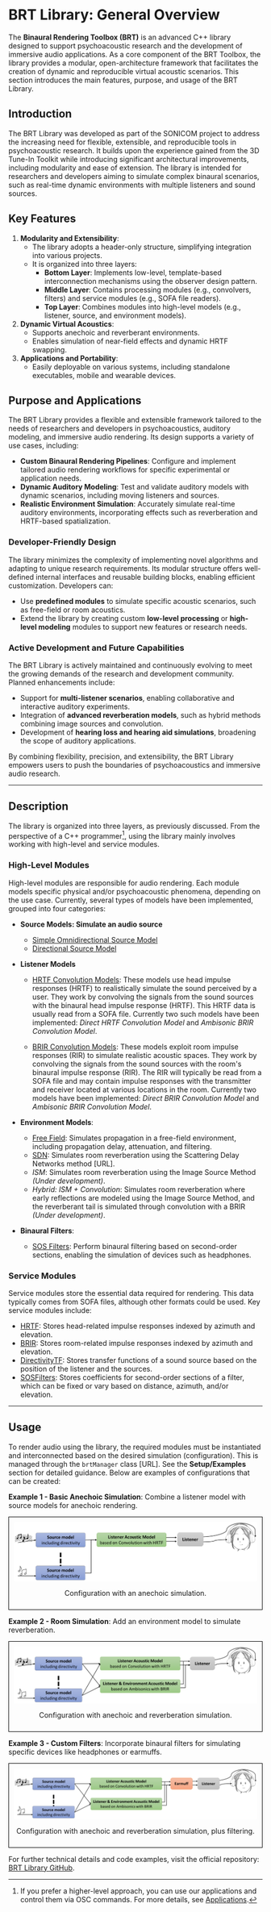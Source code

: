 # BRT Library: General Overview

The **Binaural Rendering Toolbox (BRT)** is an advanced C++ library designed to support psychoacoustic research and the development of immersive audio applications. As a core component of the BRT Toolbox, the library provides a modular, open-architecture framework that facilitates the creation of dynamic and reproducible virtual acoustic scenarios. This section introduces the main features, purpose, and usage of the BRT Library.

## Introduction

The BRT Library was developed as part of the SONICOM project to address the increasing need for flexible, extensible, and reproducible tools in psychoacoustic research. It builds upon the experience gained from the 3D Tune-In Toolkit while introducing significant architectural improvements, including modularity and ease of extension. The library is intended for researchers and developers aiming to simulate complex binaural scenarios, such as real-time dynamic environments with multiple listeners and sound sources.

## Key Features

1. **Modularity and Extensibility**:
    - The library adopts a header-only structure, simplifying integration into various projects.
    - It is organized into three layers:
        - **Bottom Layer**: Implements low-level, template-based interconnection mechanisms using the observer design pattern.
        - **Middle Layer**: Contains processing modules (e.g., convolvers, filters) and service modules (e.g., SOFA file readers).
        - **Top Layer**: Combines modules into high-level models (e.g., listener, source, and environment models).
2. **Dynamic Virtual Acoustics**:
    - Supports anechoic and reverberant environments.
    - Enables simulation of near-field effects and dynamic HRTF swapping.
3. **Applications and Portability**:
    - Easily deployable on various systems, including standalone executables, mobile and wearable devices.

## Purpose and Applications

The BRT Library provides a flexible and extensible framework tailored to the needs of researchers and developers in psychoacoustics, auditory modeling, and immersive audio rendering. Its design supports a variety of use cases, including:

- **Custom Binaural Rendering Pipelines**: Configure and implement tailored audio rendering workflows for specific experimental or application needs.
- **Dynamic Auditory Modeling**: Test and validate auditory models with dynamic scenarios, including moving listeners and sources.
- **Realistic Environment Simulation**: Accurately simulate real-time auditory environments, incorporating effects such as reverberation and HRTF-based spatialization.

### Developer-Friendly Design

The library minimizes the complexity of implementing novel algorithms and adapting to unique research requirements. Its modular structure offers well-defined internal interfaces and reusable building blocks, enabling efficient customization. Developers can:

- Use **predefined modules** to simulate specific acoustic scenarios, such as free-field or room acoustics.
- Extend the library by creating custom **low-level processing** or **high-level modeling** modules to support new features or research needs.

### Active Development and Future Capabilities

The BRT Library is actively maintained and continuously evolving to meet the growing demands of the research and development community. Planned enhancements include:

- Support for **multi-listener scenarios**, enabling collaborative and interactive auditory experiments.
- Integration of **advanced reverberation models**, such as hybrid methods combining image sources and convolution.
- Development of **hearing loss and hearing aid simulations**, broadening the scope of auditory applications.

By combining flexibility, precision, and extensibility, the BRT Library empowers users to push the boundaries of psychoacoustics and immersive audio research.

---

## Description

The library is organized into three layers, as previously discussed. From the perspective of a C++ programmer[^1], using the library mainly involves working with high-level and service modules.

[^1]: If you prefer a higher-level approach, you can use our applications and control them via OSC commands. For more details, see [Applications](/BRT-Documentation/applications/).

### High-Level Modules

High-level modules are responsible for audio rendering. Each module models specific physical and/or psychoacoustic phenomena, depending on the use case. Currently, several types of models have been implemented, grouped into four categories:

- **Source Models: Simulate an audio source**
    - [Simple Omnidirectional Source Model](../library/source-models/simple-omnidirectional-source-model.md)
    - [Directional Source Model](../library/source-models/directivity-source-model.md)

- **Listener Models**
    - [HRTF Convolution Models](./listener-models/hrtf-models/index.md): These models use head impulse responses (HRTF) to realistically simulate the sound perceived by a user. They work by convolving the signals from the sound sources with the binaural head impulse response (HRTF). This HRTF data is usually read from a SOFA file. Currently two such models have been implemented: *Direct HRTF Convolution Model* and *Ambisonic BRIR Convolution Model*.

    - [BRIR Convolution Models](./listener-models/rir-models/index.md): These models exploit room impulse responses (RIR) to simulate realistic acoustic spaces. They work by convolving the signals from the sound sources with the room's binaural impulse response (RIR). The RIR will typically be read from a SOFA file and may contain impulse responses with the transmitter and receiver located at various locations in the room. Currently two models have been implemented: *Direct BRIR Convolution Model* and *Ambisonic BRIR Convolution Model*.

- **Environment Models**:
    - [Free Field](../library/environment-models/freefield-environment-model.md): Simulates propagation in a free-field environment, including propagation delay, attenuation, and filtering.
    - [SDN](../library/environment-models/sdn-environment-model.md): Simulates room reverberation using the Scattering Delay Networks method [URL].
    - *ISM*: Simulates room reverberation using the Image Source Method *(Under development)*.
    - *Hybrid: ISM + Convolution*: Simulates room reverberation where early reflections are modeled using the Image Source Method, and the reverberant tail is simulated through convolution with a BRIR *(Under development)*.

- **Binaural Filters**:
    - [SOS Filters](../library/binaural-filters/sos-filters.md): Perform binaural filtering based on second-order sections, enabling the simulation of devices such as headphones.

### Service Modules

Service modules store the essential data required for rendering. This data typically comes from SOFA files, although other formats could be used. Key service modules include:

- [HRTF](../library/service-modules/service-hrtf.md): Stores head-related impulse responses indexed by azimuth and elevation.
- [BRIR](../library/service-modules/service-brir.md): Stores room-related impulse responses indexed by azimuth and elevation.
- [DirectivityTF](../library/service-modules/service-directivity-tf.md): Stores transfer functions of a sound source based on the position of the listener and the sources.
- [SOSFilters](../library/service-modules/service-sos-filters.md): Stores coefficients for second-order sections of a filter, which can be fixed or vary based on distance, azimuth, and/or elevation.

---

## Usage

To render audio using the library, the required modules must be instantiated and interconnected based on the desired simulation (configuration). This is managed through the `brtManager` class [URL]. See the **Setup/Examples** section for detailed guidance. Below are examples of configurations that can be created:

**Example 1 - Basic Anechoic Simulation**: Combine a listener model with source models for anechoic rendering.
<div style="border: 1px solid #000; padding: 10px; display: inline-block;">
    <img src="../assets/anechoic-simulation.png" alt="Configuration with an anechoic simulation" style="display: block; margin: 0 auto;">
    <p style="text-align: center;">Configuration with an anechoic simulation.</p>
</div>

**Example 2 - Room Simulation**: Add an environment model to simulate reverberation.
<div style="border: 1px solid #000; padding: 10px; display: inline-block;">
    <img src="../assets/anechoic-reverb-simulation.png" alt="Configuration with anechoic and reverberation simulation." style="display: block; margin: 0 auto;">
    <p style="text-align: center;">Configuration with anechoic and reverberation simulation.</p>
</div>

**Example 3 - Custom Filters**: Incorporate binaural filters for simulating specific devices like headphones or earmuffs.
<div style="border: 1px solid #000; padding: 10px; display: inline-block;">
    <img src="../assets/anechoic-reverb-earmuff-simulation.png" alt="Configuration with anechoic and reverberation simulation, plus filtering." style="display: block; margin: 0 auto;">
    <p style="text-align: center;">Configuration with anechoic and reverberation simulation, plus filtering.</p>
</div>


For further technical details and code examples, visit the official repository: <a href="https://github.com/GrupoDiana/BRTLibrary" target="_blank">BRT Library GitHub</a>.
